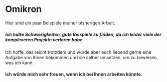 # Omikron

Hier sind ein paar Beispiele meiner bisherigen Arbeit.

##### Ich hatte Schwierigkeiten, gute Beispiele zu finden, da ich leider viele der komplexeren Projekte verloren habe.

Ich hoffe, das reicht trotzdem und würde aber auch liebend gerne eine Aufgabe von Ihnen bekommen und sie selber umsetzen, um zu beweisen, was ich kann.
#### Ich würde mich sehr freuen, wenn ich bei Ihnen arbeiten könnte.
